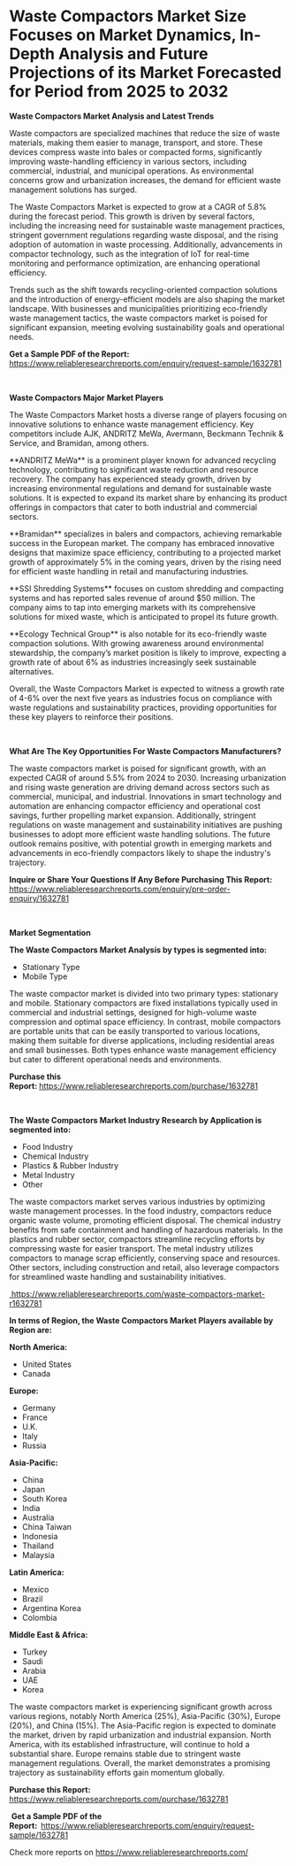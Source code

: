 <p><h1>Waste Compactors Market Size Focuses on Market Dynamics, In-Depth Analysis and Future Projections of its Market Forecasted for Period from 2025 to 2032</h1></p><p><strong>Waste Compactors Market Analysis and Latest Trends</strong></p>
<p><p>Waste compactors are specialized machines that reduce the size of waste materials, making them easier to manage, transport, and store. These devices compress waste into bales or compacted forms, significantly improving waste-handling efficiency in various sectors, including commercial, industrial, and municipal operations. As environmental concerns grow and urbanization increases, the demand for efficient waste management solutions has surged.</p><p>The Waste Compactors Market is expected to grow at a CAGR of 5.8% during the forecast period. This growth is driven by several factors, including the increasing need for sustainable waste management practices, stringent government regulations regarding waste disposal, and the rising adoption of automation in waste processing. Additionally, advancements in compactor technology, such as the integration of IoT for real-time monitoring and performance optimization, are enhancing operational efficiency.</p><p>Trends such as the shift towards recycling-oriented compaction solutions and the introduction of energy-efficient models are also shaping the market landscape. With businesses and municipalities prioritizing eco-friendly waste management tactics, the waste compactors market is poised for significant expansion, meeting evolving sustainability goals and operational needs.</p></p>
<p><strong>Get a Sample PDF of the Report:&nbsp;</strong> <a href="https://www.reliableresearchreports.com/enquiry/request-sample/1632781?utm_campaign=2243&utm_medium=2&utm_source=Github&utm_content=ia&utm_term=10042025&utm_id=waste-compactors">https://www.reliableresearchreports.com/enquiry/request-sample/1632781</a></p>
<p>&nbsp;</p>
<p><strong>Waste Compactors Major Market Players</strong></p>
<p><p>The Waste Compactors Market hosts a diverse range of players focusing on innovative solutions to enhance waste management efficiency. Key competitors include AJK, ANDRITZ MeWa, Avermann, Beckmann Technik & Service, and Bramidan, among others.</p><p>**ANDRITZ MeWa** is a prominent player known for advanced recycling technology, contributing to significant waste reduction and resource recovery. The company has experienced steady growth, driven by increasing environmental regulations and demand for sustainable waste solutions. It is expected to expand its market share by enhancing its product offerings in compactors that cater to both industrial and commercial sectors.</p><p>**Bramidan** specializes in balers and compactors, achieving remarkable success in the European market. The company has embraced innovative designs that maximize space efficiency, contributing to a projected market growth of approximately 5% in the coming years, driven by the rising need for efficient waste handling in retail and manufacturing industries.</p><p>**SSI Shredding Systems** focuses on custom shredding and compacting systems and has reported sales revenue of around $50 million. The company aims to tap into emerging markets with its comprehensive solutions for mixed waste, which is anticipated to propel its future growth.</p><p>**Ecology Technical Group** is also notable for its eco-friendly waste compaction solutions. With growing awareness around environmental stewardship, the company’s market position is likely to improve, expecting a growth rate of about 6% as industries increasingly seek sustainable alternatives.</p><p>Overall, the Waste Compactors Market is expected to witness a growth rate of 4-6% over the next five years as industries focus on compliance with waste regulations and sustainability practices, providing opportunities for these key players to reinforce their positions.</p></p>
<p>&nbsp;</p>
<p><strong>What Are The Key Opportunities For Waste Compactors Manufacturers?</strong></p>
<p><p>The waste compactors market is poised for significant growth, with an expected CAGR of around 5.5% from 2024 to 2030. Increasing urbanization and rising waste generation are driving demand across sectors such as commercial, municipal, and industrial. Innovations in smart technology and automation are enhancing compactor efficiency and operational cost savings, further propelling market expansion. Additionally, stringent regulations on waste management and sustainability initiatives are pushing businesses to adopt more efficient waste handling solutions. The future outlook remains positive, with potential growth in emerging markets and advancements in eco-friendly compactors likely to shape the industry's trajectory.</p></p>
<p><strong>Inquire or Share Your Questions If Any Before Purchasing This Report:</strong> <a href="https://www.reliableresearchreports.com/enquiry/pre-order-enquiry/1632781?utm_campaign=2243&utm_medium=2&utm_source=Github&utm_content=ia&utm_term=10042025&utm_id=waste-compactors">https://www.reliableresearchreports.com/enquiry/pre-order-enquiry/1632781</a></p>
<p>&nbsp;</p>
<p><strong>Market Segmentation</strong></p>
<p><strong>The Waste Compactors Market Analysis by types is segmented into:</strong></p>
<p><ul><li>Stationary Type</li><li>Mobile Type</li></ul></p>
<p><p>The waste compactor market is divided into two primary types: stationary and mobile. Stationary compactors are fixed installations typically used in commercial and industrial settings, designed for high-volume waste compression and optimal space efficiency. In contrast, mobile compactors are portable units that can be easily transported to various locations, making them suitable for diverse applications, including residential areas and small businesses. Both types enhance waste management efficiency but cater to different operational needs and environments.</p></p>
<p><strong>Purchase this Report:&nbsp;</strong><a href="https://www.reliableresearchreports.com/purchase/1632781?utm_campaign=2243&utm_medium=2&utm_source=Github&utm_content=ia&utm_term=10042025&utm_id=waste-compactors">https://www.reliableresearchreports.com/purchase/1632781</a></p>
<p>&nbsp;</p>
<p><strong>The Waste Compactors Market Industry Research by Application is segmented into:</strong></p>
<p><ul><li>Food Industry</li><li>Chemical Industry</li><li>Plastics & Rubber Industry</li><li>Metal Industry</li><li>Other</li></ul></p>
<p><p>The waste compactors market serves various industries by optimizing waste management processes. In the food industry, compactors reduce organic waste volume, promoting efficient disposal. The chemical industry benefits from safe containment and handling of hazardous materials. In the plastics and rubber sector, compactors streamline recycling efforts by compressing waste for easier transport. The metal industry utilizes compactors to manage scrap efficiently, conserving space and resources. Other sectors, including construction and retail, also leverage compactors for streamlined waste handling and sustainability initiatives.</p></p>
<p><a href="https://www.reliableresearchreports.com/waste-compactors-market-r1632781?utm_campaign=2243&utm_medium=2&utm_source=Github&utm_content=ia&utm_term=10042025&utm_id=waste-compactors">&nbsp;https://www.reliableresearchreports.com/waste-compactors-market-r1632781</a></p>
<p><strong>In terms of Region, the Waste Compactors Market Players available by Region are:</strong></p>
<p>
    <p> <strong> North America: </strong>
        <ul>
            <li>United States</li>
            <li>Canada</li>
        </ul>
        </p> 
    <p> <strong> Europe: </strong>
        <ul>
            <li>Germany</li>
            <li>France</li>
            <li>U.K.</li>
            <li>Italy</li>
            <li>Russia</li>
        </ul>
        </p> 
    <p> <strong> Asia-Pacific: </strong>
        <ul>
            <li>China</li>
            <li>Japan</li>
            <li>South Korea</li>
            <li>India</li>
            <li>Australia</li>
            <li>China Taiwan</li>
            <li>Indonesia</li>
            <li>Thailand</li>
            <li>Malaysia</li>
        </ul>
        </p> 
    <p> <strong> Latin America: </strong>
        <ul>
            <li>Mexico</li>
            <li>Brazil</li>
            <li>Argentina Korea</li>
            <li>Colombia</li>
        </ul>
        </p> 
    <p> <strong> Middle East & Africa: </strong>
        <ul>
            <li>Turkey</li>
            <li>Saudi</li>
            <li>Arabia</li>
            <li>UAE</li>
            <li>Korea</li>
        </ul>
    </p>
    </p>
<p><p>The waste compactors market is experiencing significant growth across various regions, notably North America (25%), Asia-Pacific (30%), Europe (20%), and China (15%). The Asia-Pacific region is expected to dominate the market, driven by rapid urbanization and industrial expansion. North America, with its established infrastructure, will continue to hold a substantial share. Europe remains stable due to stringent waste management regulations. Overall, the market demonstrates a promising trajectory as sustainability efforts gain momentum globally.</p></p>
<p><strong>Purchase this Report: </strong><a href="https://www.reliableresearchreports.com/purchase/1632781?utm_campaign=2243&utm_medium=2&utm_source=Github&utm_content=ia&utm_term=10042025&utm_id=waste-compactors">https://www.reliableresearchreports.com/purchase/1632781</a></p>
<p>&nbsp;<strong>Get a Sample PDF of the Report:&nbsp;&nbsp;</strong><a href="https://www.reliableresearchreports.com/enquiry/request-sample/1632781?utm_campaign=2243&utm_medium=2&utm_source=Github&utm_content=ia&utm_term=10042025&utm_id=waste-compactors">https://www.reliableresearchreports.com/enquiry/request-sample/1632781</a></p>
<p><strong></strong></p>
<p>Check more reports on <a href="https://www.reliableresearchreports.com/?utm_campaign=2243&utm_medium=2&utm_source=Github&utm_content=ia&utm_term=10042025&utm_id=waste-compactors">https://www.reliableresearchreports.com/</a></p>